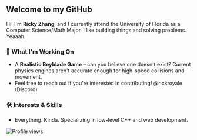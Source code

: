 ## Welcome to my GitHub

Hi! I'm **Ricky Zhang**, and I currently attend the University of Florida as a Computer Science/Math Major. I like building things and solving problems. Yeaaah.

### 👾 What I'm Working On
- A **Realistic Beyblade Game** – can you believe one doesn't exist? Current physics engines aren't accurate enough for high-speed collisions and movement.
- Feel free to reach out if you're interested in contributing! @rickroyale (Discord)

### 🛠️ Interests & Skills
- Everything. Kinda. Specializing in low-level C++ and web development.

![Profile views](https://komarev.com/ghpvc/?username=TheRickyZhang&color=blue)
